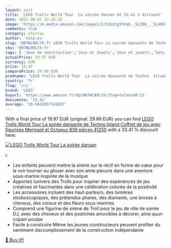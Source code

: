 ```yaml
---
layout: post
title: 'LEGO Trolls World Tour  La soirée dansan at 33.41 % discount'
date: 2021-06-07 22:16:35
image: 'https://m.media-amazon.com/images/I/51bzCgYhhqS._SL500_._SL400_.jpg'
comments: true
category: ofertas
author: 'tole.es'
slug: 'B07WLN9LYX-fr LEGO Trolls World Tour La soirée dansante de Techno Island...'
sku: 'B07WLN9LYX-fr'
tags: [ 'Jeux de construction','Jeux et Jouets','Jeux et jouets','Sets de jeux de construction','lego', ]
actualPrice: 19.97 EUR
currency: EUR
price: 19.97
comparePrice: 29.99 EUR
prodname: 'LEGO Trolls World Tour  La soirée dansante de Techno  Island Coffret de jeu avec figurines Mermaid et Octopus  839 pièces  41250'
country: 'fr'
flag: '🇫🇷'
brand: 'LEGO'
buyurl: 'https://www.amazon.fr/dp/B07WLN9LYX/?tag=tolees0d-21'
descuento: '33.41'
average: '20.6042857142857'
---
```


With a final price of 19.97 EUR (original: 29.99 EUR) you can find [LEGO Trolls World Tour  La soirée dansante de Techno  Island Coffret de jeu avec figurines Mermaid et Octopus  839 pièces  41250](https://www.amazon.fr/dp/B07WLN9LYX/?tag=tolees0d-21) with a  33.41 % discount here:

[![LEGO Trolls World Tour  La soirée dansan](https://m.media-amazon.com/images/I/51bzCgYhhqS._SL500_._SL400_.jpg)](https://www.amazon.fr/dp/B07WLN9LYX/?tag=tolees0d-21)

ℹ️:

- Les enfants peuvent mettre la sirène sur le récif en forme de cœur pour la voir tourner ou glisser avec son amie pieuvre dans une aventure sous-marine inspirée de la musique
- Apportez lunivers des Trolls pour inspirer des expériences de jeu créatives et fascinantes dans une célébration colorée de la positivité
- Les accessoires incluent des haut-parleurs, des lumières stroboscopiques, des prétendus phares, des diamants, une brosse à cheveux, des coraux et des fleurs sous-marines
- Comprend une figurine de sirène de Troll pour le jeu de rôle de soirée DJ, avec des cheveux et des postiches amovibles à décorer, ainsi quun copain poulpe
- Facile à construire Même les jeunes constructeurs peuvent profiter du sentiment daccomplissement de la construction indépendante

[🛒 Buy it!!](https://www.amazon.fr/dp/B07WLN9LYX/?tag=tolees0d-21)

